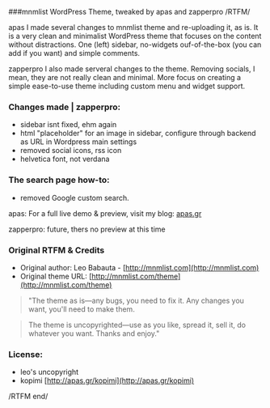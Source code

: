 ###mnmlist WordPress Theme, tweaked by apas and zapperpro
/RTFM/

apas
I made several changes to mnmlist theme and re-uploading it, as is. It is a very clean and minimalist WordPress theme that focuses on the content without distractions. One (left) sidebar, no-widgets ouf-of-the-box (you can add if you want) and simple comments.

zapperpro
I also made serveral changes to the theme. Removing socials, I mean, they are not really clean and minimal. More focus
on creating a simple ease-to-use theme including custom menu and widget support.

### Changes made | zapperpro:
* sidebar isnt fixed, ehm again
* html "placeholder" for an image in sidebar, configure through backend as URL in Wordpress main settings
* removed social icons, rss icon
* helvetica font, not verdana

### The search page how-to:
* removed Google custom search.

apas:
For a full live demo & preview, visit my blog: [apas.gr](http://apas.gr/ "apas")

zapperpro:
future, thers no preview at this time

### Original RTFM & Credits
* Original author: Leo Babauta - [http://mnmlist.com](http://mnmlist.com)
* Original theme URL: [http://mnmlist.com/theme](http://mnmlist.com/theme)

> "The theme as is—any bugs, you need to fix it. Any changes you want, you'll need to make them.

> The theme is uncopyrighted—use as you like, spread it, sell it, do whatever you want. Thanks and enjoy."

### License:
* leo's uncopyright
* kopimi [http://apas.gr/kopimi](http://apas.gr/kopimi)

/RTFM end/